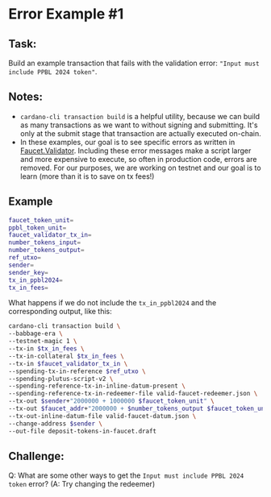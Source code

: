 # Error Example #1

## Task:
Build an example transaction that fails with the validation error: `"Input must include PPBL 2024 token"`.

## Notes:
- `cardano-cli transaction build` is a helpful utility, because we can build as many transactions as we want to without signing and submitting. It's only at the submit stage that transaction are actually executed on-chain.
- In these examples, our goal is to see specific errors as written in [Faucet.Validator](https://github.com/gimbalabs/ppbl2024-plutus-examples/blob/f674596625d32fda7391e994ec838e60ec2c4846/src/Faucet/Validator.hs#L81C20-L81C56). Including these error messages make a script larger and more expensive to execute, so often in production code, errors are removed. For our purposes, we are working on testnet and our goal is to learn (more than it is to save on tx fees!)

## Example

```bash
faucet_token_unit=
ppbl_token_unit=
faucet_validator_tx_in=
number_tokens_input=
number_tokens_output=
ref_utxo=
sender=
sender_key=
tx_in_ppbl2024=
tx_in_fees=
```

What happens if we do not include the `tx_in_ppbl2024` and the corresponding output, like this:

```bash
cardano-cli transaction build \
--babbage-era \
--testnet-magic 1 \
--tx-in $tx_in_fees \
--tx-in-collateral $tx_in_fees \
--tx-in $faucet_validator_tx_in \
--spending-tx-in-reference $ref_utxo \
--spending-plutus-script-v2 \
--spending-reference-tx-in-inline-datum-present \
--spending-reference-tx-in-redeemer-file valid-faucet-redeemer.json \
--tx-out $sender+"2000000 + 1000000 $faucet_token_unit" \
--tx-out $faucet_addr+"2000000 + $number_tokens_output $faucet_token_unit" \
--tx-out-inline-datum-file valid-faucet-datum.json \
--change-address $sender \
--out-file deposit-tokens-in-faucet.draft
```

## Challenge:
Q: What are some other ways to get the `Input must include PPBL 2024 token` error?
(A: Try changing the redeemer)